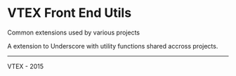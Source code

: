 # VTEX Front End Utils

Common extensions used by various projects


A extension to Underscore with utility functions shared accross projects.



------

VTEX - 2015
